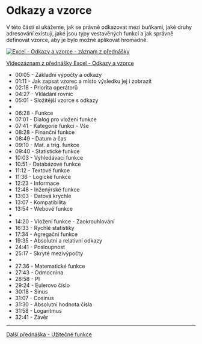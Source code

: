 # Odkazy a vzorce

V této části si ukážeme, jak se právně odkazovat mezi buňkami, jaké druhy adresování existují, jaké jsou typy vestavěných funkcí a jak správně definovat vzorce, aby je bylo možné aplikovat hromadně.

[![Excel - Odkazy a vzorce - záznam z přednášky](https://img.youtube.com/vi/U6JnP6t7Pik/0.jpg)](https://youtu.be/U6JnP6t7Pik)

[Videozáznam z přednášky Excel - Odkazy a vzorce](https://youtu.be/U6JnP6t7Pik)

* 00:05 - Základní výpočty a odkazy
* 01:11 - Jak zapsat vzorec a místo výsledku jej i zobrazit
* 02:18 - Priorita operátorů
* 04:27 - Vkládání rovnic
* 05:01 - Složitější vzorce s odkazy
* 
* 06:28 - Funkce
* 07:01 - Dialog pro vložení funkce
* 07:41 - Kategorie funkcí - Vše
* 08:28 - Finanční funkce
* 08:49 - Datum a čas
* 09:10 - Mat. a trig. funkce
* 09:40 - Statistické funkce
* 10:03 - Vyhledávací funkce
* 10:51 - Databázové funkce
* 11:12 - Textové funkce
* 11:36 - Logické funkce
* 12:23 - Informace
* 12:48 - Inženýrské funkce
* 13:03 - Datová krychle
* 13:07 - Kompatibilita
* 13:54 - Webové funkce
* 
* 14:20 - Vložení funkce - Zaokrouhlování
* 16:33 - Rychlé statistiky
* 17:34 - Agregační funkce
* 19:35 - Absolutní a relativní odkazy
* 24:41 - Posloupnost
* 25:17 - Skryté mezivýpočty
* 
* 27:36 - Matematické funkce
* 27:43 - Odmocnina
* 28:58 - PI
* 29:24 - Eulerovo číslo
* 30:18 - Sinus
* 31:07 - Cosinus
* 31:30 - Absolutní hodnota čísla
* 31:58 - Logaritmus
* 32:41 - Závěr

---

[Další přednáška - Užitečné funkce](https://github.com/PetrVobornik/prednasky/tree/master/Excel/04-UzitecneFunkce)
